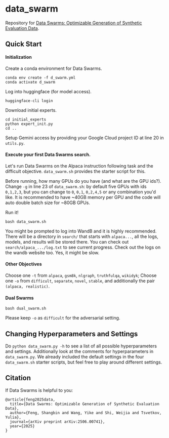 # data_swarm

Repository for [Data Swarms: Optimizable Generation of Synthetic Evaluation Data](https://arxiv.org/abs/2506.00741).

## Quick Start

#### Initialization

Create a conda environment for Data Swarms.
```
conda env create -f d_swarm.yml
conda activate d_swarm
```

Log into huggingface (for model access).
```
huggingface-cli login
```

Download initial experts.
```
cd initial_experts
python expert_init.py
cd ..
```

Setup Gemini access by providing your Google Cloud project ID at line 20 in `utils.py`.

#### Execute your first Data Swarms search.

Let's run Data Swarms on the Alpaca instruction following task and the difficult objective. `data_swarm.sh` provides the starter script for this.

Before running, how many GPUs do you have (and what are the GPU ids?). Change `-g` in line 23 of `data_swarm.sh`: by default five GPUs with ids `0,1,2,3`, but you can change to `0`, `0,1`, `0,2,4,5` or any combination you'd like. It is recommended to have ~40GB memory per GPU and the code will auto double batch size for ~80GB GPUs.

Run it!
```
bash data_swarm.sh
```

You might be prompted to log into WandB and it is highly recommended. There will be a directory in `search/` that starts with `alpaca...`, all the logs, models, and results will be stored there. You can check out `search/alpaca_.../log.txt` to see current progress. Check out the logs on the wandb website too. Yes, it might be slow.

#### Other Objectives

Choose one `-t` from `alpaca`, `gsm8k`, `nlgraph`, `truthfulqa`, `wikidyk`; Choose one `-o` from `difficult`, `separate`, `novel`, `stable`, and additionally the pair `(alpaca, realistic)`.

#### Dual Swarms

```
bash dual_swarm.sh
```

Please keep `-o` as `difficult` for the adversarial setting.

## Changing Hyperparameters and Settings

Do `python data_swarm.py -h` to see a list of all possible hyperparameters and settings. Additionally look at the comments for hyperparameters in `data_swarm.py`. We already included the default settings in the four `data_swarm.sh` starter scripts, but feel free to play around different settings.

## Citation

If Data Swarms is helpful to you:

```
@article{feng2025data,
  title={Data Swarms: Optimizable Generation of Synthetic Evaluation Data},
  author={Feng, Shangbin and Wang, Yike and Shi, Weijia and Tsvetkov, Yulia},
  journal={arXiv preprint arXiv:2506.00741},
  year={2025}
}
```
